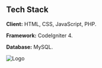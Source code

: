 ## Tech Stack

**Client:** HTML, CSS, JavaScript, PHP.

**Framework:** CodeIgniter 4.

**Database:** MySQL.

![Logo](https://lokomedia.web.id/asset/foto_berita/CI4.png)
